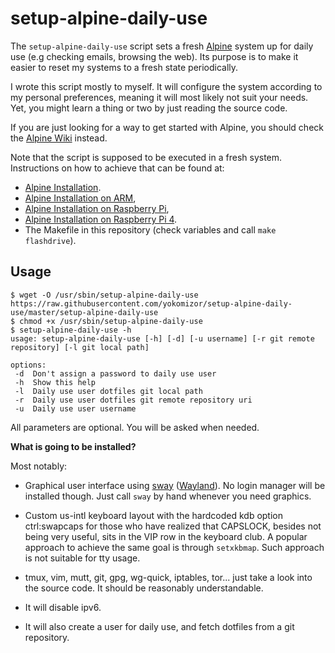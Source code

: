 # setup-alpine-daily-use

The `setup-alpine-daily-use` script sets a fresh [Alpine] system up for daily
use (e.g checking emails, browsing the web). Its purpose is to make it easier to
reset my systems to a fresh state periodically.

I wrote this script mostly to myself. It will configure the system according to
my personal preferences, meaning it will most likely not suit your needs.
Yet, you might learn a thing or two by just reading the source code.

If you are just looking for a way to get started with Alpine, you should check
the [Alpine Wiki] instead.

Note that the script is supposed to be executed in a fresh system.  Instructions
on how to achieve that can be found at: 

* [Alpine Installation](https://wiki.alpinelinux.org/wiki/Installation).
* [Alpine Installation on ARM](https://wiki.alpinelinux.org/wiki/Alpine_on_ARM),
* [Alpine Installation on Raspberry Pi](https://wiki.alpinelinux.org/wiki/Raspberry_Pi),
* [Alpine Installation on Raspberry Pi 4](https://wiki.alpinelinux.org/wiki/Raspberry_Pi_4_-_Persistent_system_acting_as_a_NAS_and_Time_Machine).
* The Makefile in this repository (check variables and call `make flashdrive`).


## Usage

```console
$ wget -O /usr/sbin/setup-alpine-daily-use https://raw.githubusercontent.com/yokomizor/setup-alpine-daily-use/master/setup-alpine-daily-use
$ chmod +x /usr/sbin/setup-alpine-daily-use
$ setup-alpine-daily-use -h
usage: setup-alpine-daily-use [-h] [-d] [-u username] [-r git remote repository] [-l git local path]

options:
 -d  Don't assign a password to daily use user
 -h  Show this help
 -l  Daily use user dotfiles git local path
 -r  Daily use user dotfiles git remote repository uri
 -u  Daily use user username
```

All parameters are optional. You will be asked when needed.


**What is going to be installed?**

Most notably:

* Graphical user interface using [sway] ([Wayland]).
  No login manager will be installed though. Just call `sway` by hand whenever
  you need graphics.

* Custom us-intl keyboard layout with the hardcoded kdb option ctrl:swapcaps for
  those who have realized that CAPSLOCK, besides not being very useful, sits in
  the VIP row in the keyboard club. A popular approach to achieve the same goal
  is through `setxkbmap`. Such approach is not suitable for tty usage.

* tmux, vim, mutt, git, gpg, wg-quick, iptables, tor...
  just take a look into the source code. It should be reasonably
  understandable.

* It will disable ipv6.

* It will also create a user for daily use, and fetch dotfiles from
  a git repository.


[Alpine]: https://www.alpinelinux.org/
[Alpine Wiki]: https://wiki.alpinelinux.org/wiki/Main_Page
[sway]: https://swaywm.org/
[Wayland]: https://wayland.freedesktop.org/
